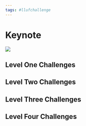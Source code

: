 ```yaml
---
tags: #llufchallenge
---
```



# Keynote

![](https://i.imgur.com/XHz3NBf.png)


## Level One Challenges 

## Level Two Challenges 

## Level Three Challenges 

## Level Four Challenges 
